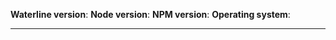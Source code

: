 <!--
======================================================
HELLO, and welcome to the (experimental) Sailsbot
issue-submission system.  If you encounter any
problems with this system, please contact
sgress454@treeline.io

FIRST THINGS FIRST: please fill out the following info 
(Don't change text between **) 
======================================================
-->

**Waterline version**:
**Node version**:
**NPM version**:
**Operating system**:

<hr/>
<!-- 
======================================================
GREAT! - Now read carefully 
(Sailsbot will know if you don't)!  
======================================================

Before you submit an issue for Waterline, please make sure you have read the Sails issue contribution guide (http://bit.ly/sails-issue-guide) carefully, and then verify the following by typing an X in between each set of [ ] brackets below (don't make any other changes to the text!):

### BEGIN PLEDGE ###
- [ ] I am experiencing a concrete technical issue with Waterline (ideas and feature proposals should follow the guide for proposing features and enhancements (http://bit.ly/sails-feature-guide), which involves making a pull request).  If you're not 100% certain whether it's a bug or not, that's okay--you may continue.  The worst that can happen is that the issue will be closed and we'll point you in the right direction.

- [ ] I am not asking a question about how to use Waterline or about whether or not Waterline has a certain feature (please refer to the documentation(http://sailsjs.org), or post on http://stackoverflow.com, our Google Group (http://bit.ly/sails-google-group) or our live chat (https://gitter.im/balderdashy/sails).

- [ ] I have already searched for related issues, and found none open (if you found a related _closed_ issue, please link to it in your post).

- [ ] My issue title is concise, on-topic and polite.

and finally...
- [ ] **I can provide steps to reproduce this issue that others can follow.**

Ideally, this involves creating a new repo that demonstrates the problem (see instructions at http://bit.ly/waterline-issue-repo).  Even though your issue may seem so simple to reproduce that a new repo is unnecessary, you'd be surprised how many solutions present themselves when you start from `sails new` and attempt to recreate your issue from scratch in a new app.  This ensures that the real issue isn't in your user code or in a third-party module.  If you're absolutely _convinced_ that a new repo is unnecessary, provide clear, concise and _specific_ steps to reproduce the problem in your post (not "create a model then do blueprint create").
### END PLEDGE ###

OKAY--THANKS FOR READING!  Continue posting details of your issue below. -->
